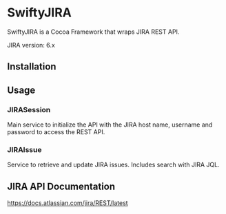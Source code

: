 # SwiftyJIRA

SwiftyJIRA is a Cocoa Framework that wraps JIRA REST API.

JIRA version: 6.x

## Installation



## Usage

### JIRASession
Main service to initialize the API with the JIRA host name, username and password to access the REST API.

### JIRAIssue
Service to retrieve and update JIRA issues. Includes search with JIRA JQL.

## JIRA API Documentation
https://docs.atlassian.com/jira/REST/latest
